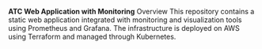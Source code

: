 **ATC Web Application with Monitoring**
Overview
This repository contains a static web application integrated with monitoring and visualization tools using Prometheus and Grafana. The infrastructure is deployed on AWS using Terraform and managed through Kubernetes.
